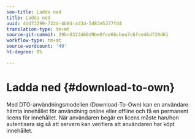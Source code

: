 ```yaml
---
seo-title: Ladda ned
title: Ladda ned
uuid: 4dd73299-722d-4b0d-ad3d-5d83e5377fd4
translation-type: tm+mt
source-git-commit: 29bc8323460d9be0fce66cbea7c6fce46df20d61
workflow-type: tm+mt
source-wordcount: '49'
ht-degree: 0%

---
```



# Ladda ned {#download-to-own}

Med DTO-användningsmodellen (Download-To-Own) kan en användare hämta innehållet för användning online eller offline och få en permanent licens för innehållet. När användaren begär en licens måste han/hon autentisera sig så att servern kan verifiera att användaren har köpt innehållet.
